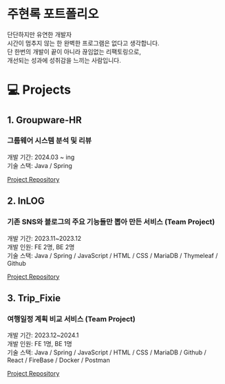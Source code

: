 # 주현록 포트폴리오

단단하지만 유연한 개발자  
시간이 멈추지 않는 한 완벽한 프로그램은 없다고 생각합니다.  
단 한번의 개발이 끝이 아니라 끊임없는 리팩토링으로,  
개선되는 성과에 성취감을 느끼는 사람입니다.  

# 💻 Projects

## 1. Groupware-HR
### 그룹웨어 시스템 분석 및 리뷰
개발 기간: 2024.03 ~ ing  
기술 스택: Java / Spring     

[Project Repository](https://github.com/lokyyyi/groupWare_HR)  

## 2. InLOG
### 기존 SNS와 블로그의 주요 기능들만 뽑아 만든 서비스 (Team Project)
개발 기간: 2023.11~2023.12  
개발 인원: FE 2명, BE 2명  
기술 스택: Java / Spring / JavaScript / HTML / CSS / MariaDB / Thymeleaf / Github    

[Project Repository](https://github.com/lokyyyi/multi28_semi_project_LACJ)  

## 3. Trip_Fixie
### 여행일정 계획 비교 서비스 (Team Project)
개발 기간: 2023.12~2024.1  
개발 인원: FE 1명, BE 1명  
기술 스택: Java / Spring / JavaScript / HTML / CSS / MariaDB / Github / React / FireBase / Docker / Postman    

[Project Repository](https://github.com/lokyyyi/Trip_Fixied_Project)



